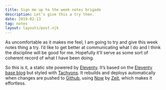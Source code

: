 ```yaml
---
title: Sign me up to the week notes brigade
description: Let’s give this a try then.
date: 2019-02-13
tag: notes
layout: layouts/post.njk
---
```

As uncomfortable as it makes me feel, I am going to try and give this week notes thing a try. I’d like to get better at communicating what I do and I think the discipline will be good for me. Hopefully it’ll serve as some sort of coherent record of what I have been doing.

So this is it, a static site powered by [Eleventy]. It’s based on the [Eleventy base blog] but styled with [Tachyons]. It rebuilds and deploys automatically when changes are pushed to [Github], using [Now] by [Zeit], which makes it effortless.

[Eleventy]: https://www.11ty.io
[Eleventy base blog]: https://github.com/11ty/eleventy-base-blog
[Tachyons]: http://tachyons.io/
[Github]: https://github.com/jonheslop/week-notes
[Now]: https://zeit.co/now
[Zeit]: https://zeit.co/
